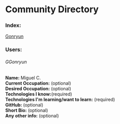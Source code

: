 # Community Directory
### Index:
[Gonryun](#ggonryun)


### Users:
###### GGonryun
__Name:__ Miguel C.  
__Current Occupation:__ (optional)  
__Desired Occupation:__ (optional)  
__Technologies I know:__(required)  
__Technologies I'm learning/want to learn:__ (required)  
__GitHub:__ (optional)  
__Short Bio:__ (optional)  
__Any other info:__ (optional)  

